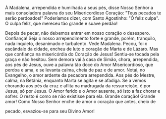 
À Madalena, arrependida e humilhada a seus pés, disse Nosso Senhor a mais consoladora palavra do seu Misericordioso Coração: "Teus pecados te serão perdoados!" Poderíamos dizer, com Santo Agostinho: "Ó feliz culpa". Ó culpa feliz, que mereceu tão grande e suave perdão!

Depois de pecar, não deixemos entrar em nosso coração o desespero. Confiança! Seja o nosso arrependimento forte e grande, porém, tranquilo, nada inquieto, desanimado e turbulento. Vede Madalena. Pecou, foi o escândalo da cidade, encheu de luto o coração de Marta e de Lázaro. Mas que confiança na misericórdia do Coração de Jesus! Sentiu-se tocada pela graça e não hesitou. Sem demora vai à casa de Simão, chora, arrependida, aos pés de Jesus, ouve a palavra tão doce do Amor Misericordioso, que perdoa e ama, e se levanta calma, cheia de paz e de amor. Notai, no Evangelho, o amor ardente da pecadora arrependida. Aos pés do Mestre, calma, na Betânia, enquanto Marta se agita e se afadiga. Se a vemos chorando aos pés da cruz e aflita na madrugada da ressurreição, é por Jesus, só por Jesus. O Amor ferido e o Amor ausente, só isto a faz chorar e sofrer. O resto é como se não existisse para ela. Grande coração! Grande amor! Como Nosso Senhor enche de amor o coração que antes, cheio de

pecado, esvaziou-se para seu Divino Amor!

